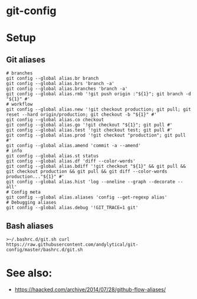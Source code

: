 # git-config

# Setup
## Git aliases
```
# branches
git config --global alias.br branch
git config --global alias.brs 'branch -a'
git config --global alias.branches 'branch -a'
git config --global alias.rmb '!git push origin :"${1}"; git branch -d "${1}" #'
# workflow
git config --global alias.new '!git checkout production; git pull; git reset --hard origin/production; git checkout -b "${1}" #'
git config --global alias.co checkout
git config --global alias.go '!git checkout "${1}"; git pull #'
git config --global alias.test '!git checkout test; git pull #'
git config --global alias.prod '!git checkout "production"; git pull #'
git config --global alias.amend 'commit -a --amend'
# info
git config --global alias.st status
git config --global alias.df 'diff --color-words'
git config --global alias.bdiff '!git checkout "${1}" && git pull && git checkout production && git pull && git diff --color-words production..."${1}" #'
git config --global alias.hist 'log --oneline --graph --decorate --all'
# Config meta
git config --global alias.aliases 'config --get-regexp alias'
# Debugging aliases
git config --global alias.debug '!GIT_TRACE=1 git'

```

## Bash aliases
`>~/.bashrc.d/git.sh curl https://raw.githubusercontent.com/andylytical/git-config/master/bashrc.d/git.sh`

# See also:
* https://haacked.com/archive/2014/07/28/github-flow-aliases/
